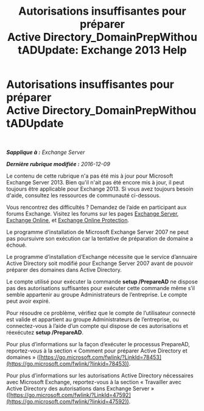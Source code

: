 ﻿---
title: 'Autorisations insuffisantes pour préparer Active Directory_DomainPrepWithoutADUpdate: Exchange 2013 Help'
TOCTitle: Autorisations insuffisantes pour préparer Active Directory_DomainPrepWithoutADUpdate
ms:assetid: 4283c4b9-983f-460e-a5de-42b2772eae0d
ms:mtpsurl: https://technet.microsoft.com/fr-fr/library/ms.exch.setupreadiness.domainprepwithoutadupdate(v=EXCHG.150)
ms:contentKeyID: 50477982
ms.date: 05/23/2018
mtps_version: v=EXCHG.150
ms.translationtype: MT
---

# Autorisations insuffisantes pour préparer Active Directory\_DomainPrepWithoutADUpdate

 

_**Sapplique à :** Exchange Server_

_**Dernière rubrique modifiée :** 2016-12-09_

Le contenu de cette rubrique n'a pas été mis à jour pour Microsoft Exchange Server 2013. Bien qu'il n'ait pas été encore mis à jour, il peut toujours être applicable pour Exchange 2013. Si vous avez toujours besoin d'aide, consultez les ressources de communauté ci-dessous.

Vous rencontrez des difficultés ? Demandez de l’aide en participant aux forums Exchange. Visitez les forums sur les pages [Exchange Server](https://go.microsoft.com/fwlink/p/?linkid=60612), [Exchange Online](https://go.microsoft.com/fwlink/p/?linkid=267542), et [Exchange Online Protection](https://go.microsoft.com/fwlink/p/?linkid=285351).

Le programme d’installation de Microsoft Exchange Server 2007 ne peut pas poursuivre son exécution car la tentative de préparation de domaine a échoué.

Le programme d’installation d’Exchange nécessite que le service d’annuaire Active Directory soit modifié pour Exchange Server 2007 avant de pouvoir préparer des domaines dans Active Directory.

Le compte utilisé pour exécuter la commande **setup /PrepareAD** ne dispose pas des autorisations suffisantes pour exécuter cette commande même s’il semble appartenir au groupe Administrateurs de l’entreprise. Le compte peut avoir expiré.

Pour résoudre ce problème, vérifiez que le compte de l’utilisateur connecté est valide et appartient au groupe Administrateurs de l’entreprise, ou connectez-vous à l’aide d’un compte qui dispose de ces autorisations et réexécutez **setup /PrepareAD**.

Pour plus d’informations sur la façon d’exécuter le processus PrepareAD, reportez-vous à la section « Comment pour préparer Active Directory et domaines » ([https://go.microsoft.com/fwlink/?LinkId=78453](https://go.microsoft.com/fwlink/?linkid=78453)).

Pour plus d’informations sur les autorisations Active Directory nécessaires avec Microsoft Exchange, reportez-vous à la section « Travailler avec Active Directory des autorisations dans Exchange Server » ([https://go.microsoft.com/fwlink/?LinkId=47592](https://go.microsoft.com/fwlink/?linkid=47592)).

